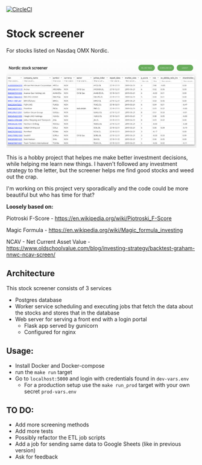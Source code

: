 [![CircleCI](https://circleci.com/gh/lseffer/stock_screener.svg?style=svg)](https://circleci.com/gh/lseffer/stock_screener)

# Stock screener
For stocks listed on Nasdaq OMX Nordic.

![](app_screenshot.png?raw=true)

This is a hobby project that helpes me make better investment decisions, while helping me learn new things. I haven't followed any investment strategy to the letter, but the screener helps me find good stocks and weed out the crap.

I'm working on this project very sporadically and the code could be more beautiful but who has time for that?

__Loosely based on:__

Piotroski F-Score - https://en.wikipedia.org/wiki/Piotroski_F-Score

Magic Formula -	https://en.wikipedia.org/wiki/Magic_formula_investing

NCAV - Net Current Asset Value - https://www.oldschoolvalue.com/blog/investing-strategy/backtest-graham-nnwc-ncav-screen/

## Architecture

This stock screener consists of 3 services

* Postgres database
* Worker service scheduling and executing jobs that fetch the data about the stocks and stores that in the database
* Web server for serving a front end with a login portal
  * Flask app served by gunicorn
  * Configured for nginx

## Usage:
* Install Docker and Docker-compose
* run the `make run` target
* Go to `localhost:5000` and login with credentials found in `dev-vars.env`
  * For a production setup use the `make run_prod` target with your own secret `prod-vars.env`

## TO DO:
* Add more screening methods
* Add more tests
* Possibly refactor the ETL job scripts
* Add a job for sending same data to Google Sheets (like in previous version)
* Ask for feedback
